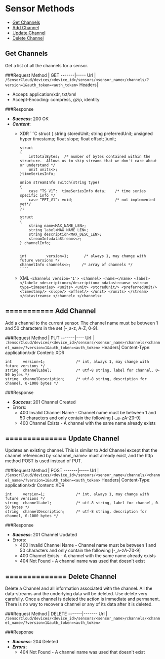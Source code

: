 Sensor Methods
==============

* [Get Channels](#get-channels)
* [Add Channel](#add-channel)
* [Update Channel](#update-channel)
* [Delete Channel](#delete-channel)

Get Channels
------------
Get a list of all the channels for a sensor.

###Request
Method | GET
-------|-----
Url    | ```/SensorCloud/devices/<device_id>/sensors/<sensor_name>/channels/?version=1&auth_token=<auth_token>```
Headers| <ul><li>Accept: application/xdr, txt/xml</li><li>Accept-Encoding: compress, gzip, identity</li></ul>

###Response
* ***Success***: 200 OK
* ***Content***:
  * XDR
        ```C
        struct
        {
            string 		      storedUnit;
            string 		      preferredUnit;
            unsigned hyper  timestamp;
            float  		      slope;
            float  		      offset;
        }unit;
        
        struct
        {
            inttotalBytes;  /* number of bytes contained within the structure.  Allows us to skip streams that we don't care about or understand */
            unit units<>;
        }timeSeriesInfo;
        
        union streamInfo switch(string type)
        {
            case “TS_V1”:  timeSeriesInfo data;    /* time series specific info */
            case “FFT_V1”: void;                   /* not implemented yet*/
        };
        
        struct
        {
            string name<MAX_NAME_LEN>;
            string label<MAX_NAME_LEN>;
            string description<MAX_DESC_LEN>;
            streamInfodataStreams<>;
        } channelInfo;
        
        
        int         version=1;       /* always 1, may change with future versions */
        channelInfo channels<>;     /* array of channels */
        ````
  * XML
        ```
        <channels version='1'>
          <channel>
            <name></name>
            <label></label>
            <description></description>
            <datastreams>
              <stream type=timeseries>
                <units>
                  <unit>
                    <storedUnit/>
                    <preferredUnit/>
                    <timestamp/>
                    <slope/>
                    <offset/>
                  </unit>
                </units>
              </stream>
            </datastreams>
          </channel>
        </channels>
        ```

===========
Add Channel
-----------
Add a channel to the current sensor.  The channel name must be between 1 and 50 characters in the set [-_a-z, A-Z, 0-9].

###Request
Method | PUT
-------|----
Url    | ```:SensorCloud/devices/<device_id>/sensors/<sensor_name>/channels/<channel_name>/?version=1&auth_token=<auth_token>```
Headers| Content-Type: application/xdr
Content: XDR
```
int    	version=1;          	/* int, always 1, may change with future versions */
string	channelLabel;        	/* utf-8 string, label for channel, 0-50 bytes */
string	channelDescription;  	/* utf-8 string, description for channel, 0-1000 bytes */
```

###Response
* ***Success***: 201 Channel Created
* Errors:
  * 400 Invalid Channel Name - Channel name must be between 1 and 50 characters and only contain the following [-_a-zA-Z0-9]
  * 400 Channel Exists - A channel with the same name already exists

==============
Update Channel
--------------
Updates an existing channel.  This is similar to Add Channel except that the channel referenced by <channel_name> must already exist, and the http method POST is used instead of PUT.

###Request
Method | POST
-------|-----
Url    | ```/SensorCloud/devices/<device_id>/sensors/<sensor_name>/channels/<channel_name>/?version=1&auth_token=<auth_token>```
Headers| Content-Type: application/xdr
Content: XDR
```
int    	version=1;          	/* int, always 1, may change with future versions */
string	channelLabel;        	/* utf-8 string, label for channel, 0-50 bytes */
string	channelDescription;  	/* utf-8 string, description for channel, 0-1000 bytes */
```

###Response
* ***Success***: 201 Channel Updated
* Errors:
  * 400 Invalid Channel Name - Channel name must be between 1 and 50 characters and only contain the following [-_a-zA-Z0-9]
  * 400 Channel Exists - A channel with the same name already exists
  * 404 Not Found - A channel name was used that doesn't exist

==============
Delete Channel
--------------
Delete a Channel and all information associated with the channel.  All the data-streams and the underlying data will be deleted.  Use delete very carefully.  Once a channel is deleted the action is immediate and permanent.  There is no way to recover a channel or any of its data after it is deleted.

###Request
Method | DELETE
-------|-------
Url    | ```/SensorCloud/devices/<device_id>/sensors/<sensor_name>/channels/<channel_name>/?version=1&auth_token=<auth_token>```

###Response
* ***Success***: 204 Deleted
* ***Errors***:
  * 404 Not Found - A channel name was used that doesn't exist












